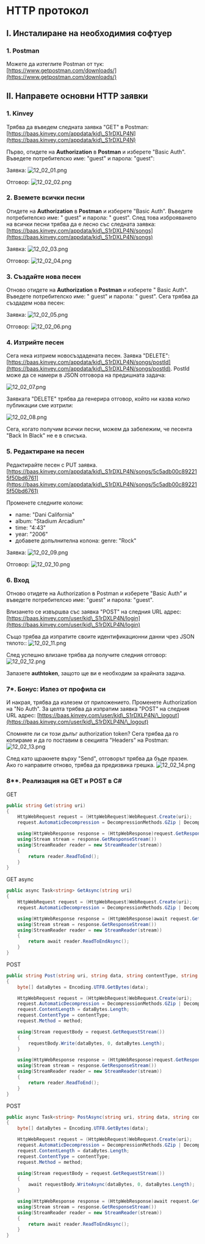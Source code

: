 # HTTP протокол

## I. Инсталиране на необходимия софтуер

### 1. Postman

Можете да изтеглите Postman от тук: [https://www.getpostman.com/downloads/](https://www.getpostman.com/downloads/)

## II. Направете основни HTTP заявки

### 1. Kinvey

Трябва да въведем следната заявка "GET" в Postman: [https://baas.kinvey.com/appdata/kid\_S1rDXLP4N](https://baas.kinvey.com/appdata/kid\_S1rDXLP4N)

Първо, отидете на **Authorization** в **Postman** и изберете "Basic Auth". Въведете потребителско име: "guest" и парола: "guest":

Заявка: ![12\_02\_01.png](<../../2021/02. HTTP/12\_02\_01.png>)

Отговор: ![12\_02\_02.png](<../../2021/02. HTTP/12\_02\_02 (9).png>)

### 2. Вземете всички песни

Отидете на **Authorization** в **Postman** и изберете "Basic Auth". Въведете потребителско име: " guest" и парола: " guest". След това изброяването на всички песни трябва да е лесно със следната заявка: [https://baas.kinvey.com/appdata/kid\_S1rDXLP4N/songs](https://baas.kinvey.com/appdata/kid\_S1rDXLP4N/songs)

Заявка: ![12\_02\_03.png](12\_02\_03.png)

Отговор: ![12\_02\_04.png](<../../2021/02. HTTP/12\_02\_04.png>)

### 3. Създайте нова песен

Отново отидете на **Authorization** в **Postman** и изберете " Basic Auth". Въведете потребителско име: " guest" и парола: " guest". Сега трябва да създадем нова песен:

Заявка: ![12\_02\_05.png](<../../2021/02. HTTP/12\_02\_05.png>)

Отговор: ![12\_02\_06.png](<../../2021/02. HTTP/12\_02\_06.png>)

### 4. Изтрийте песен

Сега нека изтрием новосъздадената песен. Заявка "DELETE": [https://baas.kinvey.com/appdata/kid\_S1rDXLP4N/songs/postId](https://baas.kinvey.com/appdata/kid\_S1rDXLP4N/songs/postId). PostId може да се намери в JSON отговора на предишната задача:

![12\_02\_07.png](<../../2021/02. HTTP/12\_02\_07 (1).png>)

Заявката "DELETE" трябва да генерира отговор, който ни казва колко публикации сме изтрили:

![12\_02\_08.png](<../../2021/02. HTTP/12\_02\_08 (1).png>)

Сега, когато получим всички песни, можем да забележим, че песента "Back In Black" не е в списъка.

### 5. Редактиране на песен

Редактирайте песен с PUT заявка. [https://baas.kinvey.com/appdata/kid\_S1rDXLP4N/songs/5c5adb00c892215f50bd6761](https://baas.kinvey.com/appdata/kid\_S1rDXLP4N/songs/5c5adb00c892215f50bd6761)

Променете следните колони:

* name: "Dani California"
* album: "Stadium Arcadium"
* time: "4:43"
* year: "2006"
* добавете допълнителна колона: genre: "Rock"

Заявка: ![12\_02\_09.png](<../../2021/02. HTTP/12\_02\_09 (8).png>)

Отговор: ![12\_02\_10.png](<../../2021/02. HTTP/12\_02\_10 (7).png>)

### 6. Вход

Отново отидете на Authorization в Postman и изберете "Basic Auth" и въведете потребителско име: "guest" и парола: "guest".

Влизането се извършва със заявка "POST" на следния URL адрес: [https://baas.kinvey.com/user/kid\_S1rDXLP4N/login](https://baas.kinvey.com/user/kid\_S1rDXLP4N/login)

Също трябва да изпратите своите идентификационни данни чрез JSON тялото:: ![12\_02\_11.png](<../../2021/02. HTTP/12\_02\_11.png>)

След успешно влизане трябва да получите следния отговор: ![12\_02\_12.png](<../../2021/02. HTTP/12\_02\_12 (1).png>)

Запазете **authtoken**, защото ще ви е необходим за крайната задача.

### 7\*. Бонус: Излез от профила си

И накрая, трябва да излезем от приложението. Променете Authorization на "No Auth". За целта трябва да изпратим заявка "POST" на следния URL адрес: [https://baas.kinvey.com/user/kid\_S1rDXLP4N/\_logout](https://baas.kinvey.com/user/kid\_S1rDXLP4N/\_logout)

Спомняте ли си този дълъг authorization token? Сега трябва да го копираме и да го поставим в секцията "Headers" на Postman: ![12\_02\_13.png](<../../2021/02. HTTP/12\_02\_13 (10).png>)

След като щракнете върху "Send", отговорът трябва да бъде празен. Ако го направите отново, трябва да предизвика грешка. ![12\_02\_14.png](12\_02\_14.png)

### 8\*\*. Реализация на GET и POST в C\#

GET

```cs
public string Get(string uri)
{
    HttpWebRequest request = (HttpWebRequest)WebRequest.Create(uri);
    request.AutomaticDecompression = DecompressionMethods.GZip | DecompressionMethods.Deflate;

    using(HttpWebResponse response = (HttpWebResponse)request.GetResponse())
    using(Stream stream = response.GetResponseStream())
    using(StreamReader reader = new StreamReader(stream))
    {
        return reader.ReadToEnd();
    }
}
```

GET async

```cs
public async Task<string> GetAsync(string uri)
{
    HttpWebRequest request = (HttpWebRequest)WebRequest.Create(uri);
    request.AutomaticDecompression = DecompressionMethods.GZip | DecompressionMethods.Deflate;

    using(HttpWebResponse response = (HttpWebResponse)await request.GetResponseAsync())
    using(Stream stream = response.GetResponseStream())
    using(StreamReader reader = new StreamReader(stream))
    {
        return await reader.ReadToEndAsync();
    }
}
```

POST

```cs
public string Post(string uri, string data, string contentType, string method = "POST")
{
    byte[] dataBytes = Encoding.UTF8.GetBytes(data);

    HttpWebRequest request = (HttpWebRequest)WebRequest.Create(uri);
    request.AutomaticDecompression = DecompressionMethods.GZip | DecompressionMethods.Deflate;
    request.ContentLength = dataBytes.Length;
    request.ContentType = contentType;
    request.Method = method;

    using(Stream requestBody = request.GetRequestStream())
    {
        requestBody.Write(dataBytes, 0, dataBytes.Length);
    }

    using(HttpWebResponse response = (HttpWebResponse)request.GetResponse())
    using(Stream stream = response.GetResponseStream())
    using(StreamReader reader = new StreamReader(stream))
    {
        return reader.ReadToEnd();
    }
}
```

POST

```cs
public async Task<string> PostAsync(string uri, string data, string contentType, string method = "POST")
{
    byte[] dataBytes = Encoding.UTF8.GetBytes(data);

    HttpWebRequest request = (HttpWebRequest)WebRequest.Create(uri);
    request.AutomaticDecompression = DecompressionMethods.GZip | DecompressionMethods.Deflate;
    request.ContentLength = dataBytes.Length;
    request.ContentType = contentType;
    request.Method = method;

    using(Stream requestBody = request.GetRequestStream())
    {
        await requestBody.WriteAsync(dataBytes, 0, dataBytes.Length);
    }

    using(HttpWebResponse response = (HttpWebResponse)await request.GetResponseAsync())
    using(Stream stream = response.GetResponseStream())
    using(StreamReader reader = new StreamReader(stream))
    {
        return await reader.ReadToEndAsync();
    }
}
```
